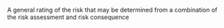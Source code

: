 ﻿A general rating of the risk that may be determined from a combination of the risk assessment and risk consequence